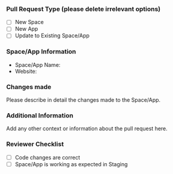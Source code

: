 ### Pull Request Type (please delete irrelevant options)

- [ ] New Space
- [ ] New App
- [ ] Update to Existing Space/App

### Space/App Information

- Space/App Name:
- Website:

### Changes made

Please describe in detail the changes made to the Space/App.

### Additional Information

Add any other context or information about the pull request here.

### Reviewer Checklist

- [ ] Code changes are correct
- [ ] Space/App is working as expected in Staging
